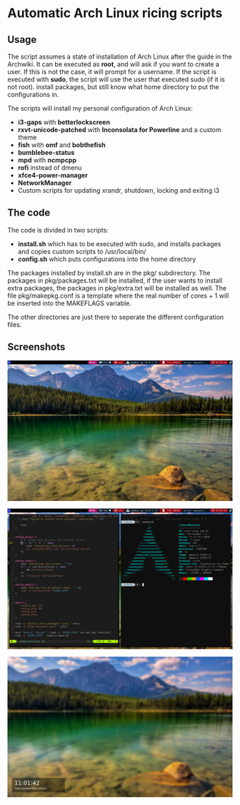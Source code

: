 # Automatic Arch Linux ricing scripts

## Usage
The script assumes a state of installation of Arch Linux after the guide in the Archwiki.
It can be executed as **root**, and will ask if you want to create a user. If this is not the case, it will prompt for a username. If the script is executed with **sudo**, the script will use the user that executed sudo (if it is not root).
install packages, but still know what home directory to put the configurations in.

The scripts will install my personal configuration of Arch Linux:
* **i3-gaps** with **betterlockscreen**
* **rxvt-unicode-patched** with **Inconsolata for Powerline** and a custom theme
* **fish** with **omf** and **bobthefish**
* **bumblebee-status**
* **mpd** with **ncmpcpp**
* **rofi** instead of dmenu
* **xfce4-power-manager**
* **NetworkManager**
* Custom scripts for updating xrandr, shutdown, locking and exiting i3

## The code
The code is divided in two scripts: 
* **install.sh** which has to be executed with sudo, and installs packages and copies custom scripts to /usr/local/bin/
* **config.sh** which puts configurations into the home directory

The packages installed by install.sh are in the pkg/ subdirectory. 
The packages in pkg/packages.txt will be installed, if the user wants to install extra packages, 
the packages in pkg/extra.txt will be installed as well. The file pkg/makepkg.conf is a template where the real number of cores + 1 will be inserted into the MAKEFLAGS variable.

The other directories are just there to seperate the different configuration files.

## Screenshots

![Empty workspaces](img/empty.png)

![With terminal](img/full.png)

![Lockscreen](img/lock.png)
